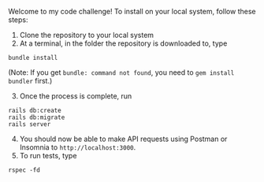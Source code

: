 Welcome to my code challenge!  To install on your local system, follow these steps:

1. Clone the repository to your local system
2. At a terminal, in the folder the repository is downloaded to, type
```
bundle install
```
(Note: If you get `bundle: command not found`, you need to `gem install bundler` first.)

3. Once the process is complete, run
```
rails db:create
rails db:migrate
rails server
```
4. You should now be able to make API requests using Postman or Insomnia to `http://localhost:3000`.
5. To run tests, type
```
rspec -fd
```

